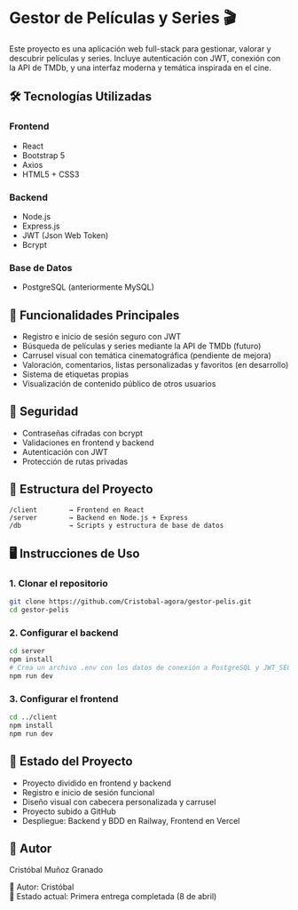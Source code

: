 # Gestor de Películas y Series 🎬

Este proyecto es una aplicación web full-stack para gestionar, valorar y descubrir películas y series. Incluye autenticación con JWT, conexión con la API de TMDb, y una interfaz moderna y temática inspirada en el cine.

## 🛠 Tecnologías Utilizadas

### Frontend
- React
- Bootstrap 5
- Axios
- HTML5 + CSS3

### Backend
- Node.js
- Express.js
- JWT (Json Web Token)
- Bcrypt

### Base de Datos
- PostgreSQL (anteriormente MySQL)

## 🚀 Funcionalidades Principales
- Registro e inicio de sesión seguro con JWT
- Búsqueda de películas y series mediante la API de TMDb (futuro)
- Carrusel visual con temática cinematográfica (pendiente de mejora)
- Valoración, comentarios, listas personalizadas y favoritos (en desarrollo)
- Sistema de etiquetas propias
- Visualización de contenido público de otros usuarios

## 🔐 Seguridad
- Contraseñas cifradas con bcrypt
- Validaciones en frontend y backend
- Autenticación con JWT
- Protección de rutas privadas

## 🧩 Estructura del Proyecto
```
/client        → Frontend en React
/server        → Backend en Node.js + Express
/db            → Scripts y estructura de base de datos
```

## 🖥 Instrucciones de Uso

### 1. Clonar el repositorio
```bash
git clone https://github.com/Cristobal-agora/gestor-pelis.git
cd gestor-pelis
```

### 2. Configurar el backend
```bash
cd server
npm install
# Crea un archivo .env con los datos de conexión a PostgreSQL y JWT_SECRET
npm run dev
```

### 3. Configurar el frontend
```bash
cd ../client
npm install
npm run dev
```

## 📁 Estado del Proyecto
- Proyecto dividido en frontend y backend
- Registro e inicio de sesión funcional
- Diseño visual con cabecera personalizada y carrusel
- Proyecto subido a GitHub
- Despliegue: Backend y BDD en Railway, Frontend en Vercel

## 🧠 Autor
Cristóbal Muñoz Granado

🧠 Autor: Cristóbal  
📅 Estado actual: Primera entrega completada (8 de abril)
